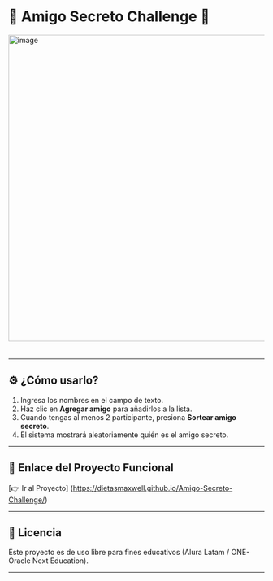 # 🎁 Amigo Secreto Challenge 🎁

<img width="1341" height="604" alt="image" 
     src="https://github.com/user-attachments/assets/9c963ed9-6fb2-48b0-a6b0-80871e87716a"
     style="margin-bottom:20px;" />

---

## ⚙️ ¿Cómo usarlo?
1. Ingresa los nombres en el campo de texto.
2. Haz clic en **Agregar amigo** para añadirlos a la lista.
3. Cuando tengas al menos 2 participante, presiona **Sortear amigo secreto**.
4. El sistema mostrará aleatoriamente quién es el amigo secreto.

---


## 🚧 Enlace del Proyecto Funcional
[👉 Ir al Proyecto] (https://dietasmaxwell.github.io/Amigo-Secreto-Challenge/)


---


## 📜 Licencia
Este proyecto es de uso libre para fines educativos (Alura Latam / ONE-Oracle Next Education).


---



